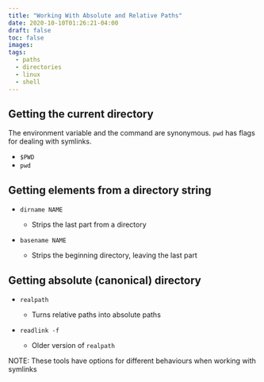 ```yaml
---
title: "Working With Absolute and Relative Paths"
date: 2020-10-10T01:26:21-04:00
draft: false
toc: false
images:
tags:
  - paths
  - directories
  - linux
  - shell
---
```


## Getting the current directory

The environment variable and the command are synonymous. `pwd` has flags for
dealing with symlinks.

- `$PWD`
- `pwd`

## Getting elements from a directory string

- `dirname NAME`

  - Strips the last part from a directory

- `basename NAME`

  - Strips the beginning directory, leaving the last part

## Getting absolute (canonical) directory

- `realpath`

  - Turns relative paths into absolute paths

- `readlink -f`

  - Older version of `realpath`

NOTE: These tools have options for different behaviours when working with
symlinks

